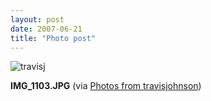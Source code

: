 ```yaml
---
layout: post
date: 2007-06-21
title: "Photo post"
---
```

![travisj](/images/acce0d970585043cfd2ebee4cd0bf90031afbf94c104846fdc184d2d3c10e5d9.jpg)

<b>IMG_1103.JPG</b> (via <a href="http://www.flickr.com/photos/travisjohnson/578663012/">Photos from travisjohnson</a>)